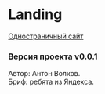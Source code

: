 # Landing
[Одностраничный сайт](https://antonvolkov71.github.io/lending/) 

### Версия проекта v0.0.1

Автор: Антон Волков.  
Бриф: ребята из Яндекса.
